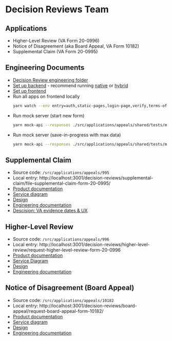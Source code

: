 # Decision Reviews Team

## Applications

- Higher-Level Review (VA Form 20-0996)
- Notice of Disagreement (aka Board Appeal, VA Form 10182)
- Supplemental Claim (VA Form 20-0995)

## Engineering Documents

- [Decision Review engineering folder](https://github.com/department-of-veterans-affairs/va.gov-team/tree/master/products/decision-reviews/engineering)
- [Set up backend](https://depo-platform-documentation.scrollhelp.site/developer-docs/base-setup-vets-api) - recommend running [native](https://depo-platform-documentation.scrollhelp.site/developer-docs/native-setup-vets-api) or [hybrid](https://github.com/department-of-veterans-affairs/vets-api/blob/master/docs/setup/hybrid.md)
- [Set up frontend](https://depo-platform-documentation.scrollhelp.site/developer-docs/setting-up-your-local-frontend-environment)
- Run all apps on frontend locally
  ```bash
  yarn watch --env entry=auth,static-pages,login-page,verify,terms-of-use,10182-board-appeal,0996-higher-level-review,995-supplemental-claim
  ```
- Run mock server (start new form)
  ```bash
  yarn mock-api --responses ./src/applications/appeals/shared/tests/mock-api-full-data.js
  ```
- Run mock server (save-in-progress with max data)
  ```bash
  yarn mock-api --responses ./src/applications/appeals/shared/tests/mock-api-full-data.js
  ```

## Supplemental Claim

- Source code: `/src/applications/appeals/995`
- Local entry: http://localhost:3001/decision-reviews/supplemental-claim/file-supplemental-claim-form-20-0995/
- [Product documentation](https://github.com/department-of-veterans-affairs/va.gov-team/tree/master/products/decision-reviews/Supplemental-Claims)
- [Service diagram](https://app.mural.co/t/departmentofveteransaffairs9999/m/adhoccorporateworkspace2583/1654096034291/25f4086b638b48828941c4d6aa330f1df1c9527a?sender=66cfcd80-684f-490f-a034-1540c801ca34)
- [Design](https://www.figma.com/design/2LGebZcUuu5Iqh4QLPII6A/Supplemental-Claims-(VA-0995)?node-id=0-1&p=f&t=hSNyd179dhEjyLoa-0)
- [Engineering documentation](https://github.com/department-of-veterans-affairs/va.gov-team/blob/master/products/decision-reviews/Supplemental-Claims/engineering)
- [Descision: VA evidence dates & UX](https://github.com/department-of-veterans-affairs/benefits-team-1-docs/discussions/3)



## Higher-Level Review

- Source code: `/src/applications/appeals/996`
- Local entry: http://localhost:3001/decision-reviews/higher-level-review/request-higher-level-review-form-20-0996
- [Product documentation](https://github.com/department-of-veterans-affairs/va.gov-team/tree/master/products/decision-reviews/higher-level-review)
- [Service Diagram](https://app.mural.co/t/departmentofveteransaffairs9999/m/lighthouseapiplatform7991/1631736307705/31e23e9b9754a0ffceecdc2f037dc86976553b08?sender=u0d70ac6e87daa7c066838517)
- [Design](https://www.figma.com/design/OxukHeNtSkCDbdmLxD5k9A/Higher-Level-Review-(VA-0996)?node-id=0-1&p=f&t=AcsDCMiqhMMt9WEK-0)
- [Engineering documentation](https://github.com/department-of-veterans-affairs/va.gov-team/tree/master/products/decision-reviews/higher-level-review/engineering)

## Notice of Disagreement (Board Appeal)

- Source code: `/src/applications/appeals/10182`
- Local entry: http://localhost:3001/decision-reviews/board-appeal/request-board-appeal-form-10182/
- [Product documentation](https://github.com/department-of-veterans-affairs/va.gov-team/tree/master/products/decision-reviews/Notice-of-Disagreement)
- [Service diagram](https://app.mural.co/t/departmentofveteransaffairs9999/m/departmentofveteransaffairs9999/1686860506968/58cf67b56dfb12c9337cdd7b110dbf6182a55516?invited=true&sender=02d71842-45b3-44df-b5bd-b1399d0ba73e)
- [Design](https://www.figma.com/design/BplQkEDZzD8NPPNmLrhvXv/Request-a-Board-Appeal-%2F-Notice-of-Disagreement-(VA-10182)?node-id=0-1&p=f&t=ApOjFtPTpJhsEL3D-0)
- [Engineering documentation](https://github.com/department-of-veterans-affairs/va.gov-team/tree/master/products/decision-reviews/Notice-of-Disagreement/engineering)

